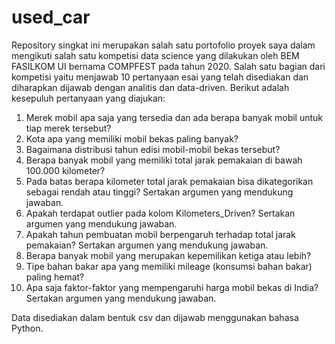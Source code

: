 # used_car
Repository singkat ini merupakan salah satu portofolio proyek saya dalam mengikuti salah satu kompetisi data science yang dilakukan oleh BEM FASILKOM UI bernama COMPFEST pada tahun 2020. Salah satu bagian dari kompetisi yaitu menjawab 10 pertanyaan esai yang telah disediakan dan diharapkan dijawab dengan analitis dan data-driven. Berikut adalah kesepuluh pertanyaan yang diajukan:

1. Merek mobil apa saja yang tersedia dan ada berapa banyak mobil untuk tiap merek tersebut?
2. Kota apa yang memiliki mobil bekas paling banyak?
3. Bagaimana distribusi tahun edisi mobil-mobil bekas tersebut?
4. Berapa banyak mobil yang memiliki total jarak pemakaian di bawah 100.000 kilometer?
5. Pada batas berapa kilometer total jarak pemakaian bisa dikategorikan sebagai rendah atau tinggi? Sertakan argumen yang mendukung jawaban.
6. Apakah terdapat outlier pada kolom Kilometers_Driven? Sertakan argumen yang mendukung jawaban.
7. Apakah tahun pembuatan mobil berpengaruh terhadap total jarak pemakaian? Sertakan argumen yang mendukung jawaban.
8. Berapa banyak mobil yang merupakan kepemilikan ketiga atau lebih?
9. Tipe bahan bakar apa yang memiliki mileage (konsumsi bahan bakar) paling hemat?
10. Apa saja faktor-faktor yang mempengaruhi harga mobil bekas di India? Sertakan argumen yang mendukung jawaban.

Data disediakan dalam bentuk csv dan dijawab menggunakan bahasa Python.

